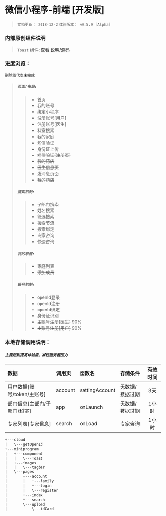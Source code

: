 # 微信小程序-前端 [开发版]
> `文档更新： 2018-12-2`
> `体验版本： v0.5.9 [Alpha]`
### 内部原创组件说明
>`Toast` 组件: [查看 说明/源码](https://gitee.com/slm47888/wechat_applet__component_toast)
### 进度浏览：
`删除线代表未完成`
>##### `页面/布局:`
>>- 首页
>>- 我的账号
>>- 绑定小程序
>>- 注册账号[用户]
>>- 注册账号[医生]
>>- 科室搜索
>>- 我的家庭
>>- 短信验证
>>- 身份证上传
>>- ~~短信验证[注册页]~~
>>- ~~我的药店~~
>>- ~~医生信息页~~
>>- ~~发消息页面~~
>>- ~~我的药店~~
>##### `搜索机制:`
>>- 子部门搜索
>>- 姓名搜索
>>- 筛选搜索 
>>- 搜索节流
>>- 搜索绑定
>>- 专家咨询
>>- ~~快速咨询~~
>##### `我的家庭:`
>>- 家庭列表
>>- ~~添加成员~~
>##### `账号机制:`
>>- openId登录
>>- openId注册
>>- openId绑定 
>>- 身份证识别
>>- ~~主账号注册[医生]~~ 90%
>>- ~~主账号注册[用户]~~ 90%

### 本地存储调用说明：
##### `主要起到提高体验度、减轻服务器压力`
| 数据 | 调用页 | 函数名 | 存储条件 | 有效时间 |
| :--------| :-------- | :-------- | :--------| :------: |
| 用户数据[账号/token/主账号] | account | settingAccount | 无数据/数据过期 | 3天 |
| 部门信息[主部门/子部门/科室] | app | onLaunch | 无数据/数据过期 | 1小时 |
| 专家列表[专家信息] | search | onLoad | 专家咨询 | 1小时 |

```javascript
+---cloud
|   \---getOpenId
+---miniprogram
|   +---component
|   |   \---Toast
|   +---images
|   |   \---tagbar
|   \---pages
|       +---account
|       |   +---family
|       |   +---login
|       |   \---register
|       +---index
|       +---search
|       \---upload
|           \---idCard

```